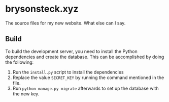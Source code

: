 # brysonsteck.xyz

The source files for my new website. What else can I say.

## Build

To build the development server, you need to install the Python dependencies and create the database. This can be accomplished by doing the following:

1. Run the `install.py` script to install the dependencies
1. Replace the value `SECRET_KEY` by running the command mentioned in the file.
1. Run `python manage.py migrate` afterwards to set up the database with the new key.

